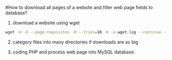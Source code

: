 #How to download all pages of a website and filter web page fields to database?

1. download a website using wget

```sh
wget -m -k --page-requisites -H --tries=10 -b -o wget.log --continue --domains=FULL-DOMAINNAME --user-agent="Mozilla/25.0 (Windows; U; Windows NT 6.1; en-US) AppleWebKit/534.16 (KHTML, like Gecko) Chrome/50.0.648.204 Safari/534.16" --remote-encoding=utf-8 WEB-SITE-DOMAIN
```

2. category files into many directories if downloads are so big

3. coding PHP and process web page into MySQL database.
